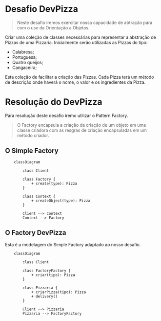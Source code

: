 # Desafio DevPizza

> Neste desafio iremos exercitar nossa capacidade de abtração para com o uso da Orientação a Objetos.

Criar uma coleção de classes necessárias para representar a abstração de Pizzas de uma Pizzaria.
Inicialmente serão utilizadas as Pizzas do tipo:
* Calabresa;
* Portuguesa;
* Quatro queijos;
* Cangaceira;

Esta coleção de facilitar a criação das Pizzas.
Cada Pizza terá um método de descrição onde haverá o nome, o valor e os ingredientes da Pizza.


# Resolução do DevPizza

Para resolução deste desafio iremo utilizar o Pattern Factory.

> O Factory encapsula a criação da criação de um objeto em uma classe criadora com as resgras de criação encapsuladas em um método criador.

## O Simple Factory

```mermaid
    classDiagram
        
        class Client

        class Factory {
            + create(type): Pizza
        }

        class Context {
            + createObject(type): Pizza
        }

        Client --> Context
        Context --> Factory
```

## O Factory DevPizza

Esta é a modelagem do Simple Factory adaptado ao nosso desafio.

```mermaid
    classDiagram
        
        class Client

        class FactoryFactory {
            + criar(tipo): Pizza
        }

        class Pizzaria {
            + criarPizza(tipo): Pizza
            + delivery()
        }

        Client --> Pizzaria
        Pizzaria --> FactoryFactory
```

